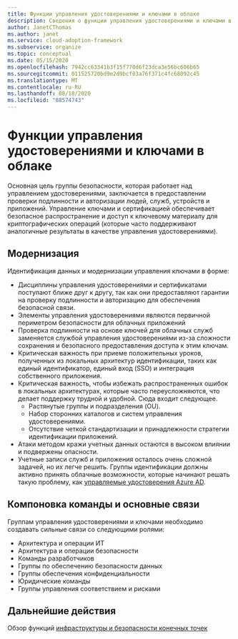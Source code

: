 ```yaml
---
title: Функции управления удостоверениями и ключами в облаке
description: Сведения о функции управления удостоверениями и ключами в облаке.
author: JanetCThomas
ms.author: janet
ms.service: cloud-adoption-framework
ms.subservice: organize
ms.topic: conceptual
ms.date: 05/15/2020
ms.openlocfilehash: 7942cc63341b3f15f770d6f23dca3e56bc606b65
ms.sourcegitcommit: 011525720bd9e2d9bcf03a76f371c4fc68092c45
ms.translationtype: MT
ms.contentlocale: ru-RU
ms.lasthandoff: 08/18/2020
ms.locfileid: "88574743"
---
```

# <a name="function-of-identity-and-key-management-in-the-cloud"></a>Функции управления удостоверениями и ключами в облаке

Основная цель группы безопасности, которая работает над управлением удостоверениями, заключается в предоставлении проверки подлинности и авторизации людей, служб, устройств и приложений. Управление ключами и сертификацией обеспечивает безопасное распространение и доступ к ключевому материалу для криптографических операций (которые часто поддерживают аналогичные результаты в качестве управления удостоверениями).

## <a name="modernization"></a>Модернизация

Идентификация данных и модернизации управления ключами в форме:

- Дисциплины управления удостоверениями и сертификатами поступают ближе друг к другу, так как они предоставляют гарантии на проверку подлинности и авторизацию для обеспечения безопасной связи.
- Элементы управления удостоверениями являются первичной периметром безопасности для облачных приложений
- Проверка подлинности на основе ключей для облачных служб заменяется службой управления удостоверениями из-за сложности сохранения и безопасного предоставления доступа к этим ключам.
- Критическая важность при приеме положительных уроков, полученных из локальных архитектур идентификации, таких как единый идентификатор, единый вход (SSO) и интеграция собственного приложения.
- Критическая важность, чтобы избежать распространенных ошибок в локальных архитектурах, которые часто переусложняются, что делает поддержку трудной и удобной. Сюда входит следующее.
  - Растянутые группы и подразделения (OU).
  - Набор сторонних каталогов и систем управления удостоверениями.
  - Отсутствие четкой стандартизации и принадлежности стратегии идентификации приложений.
- Атаки методом кражи учетных данных остаются в высоком влиянии и подвержены опасности.
- Учетные записи служб и приложения осталось очень сложной задачей, но их легче решить. Группы идентификации должны активно принять облачные возможности, которые начинают решать такую проблему, как [управляемые удостоверения Azure AD](/azure/active-directory/managed-identities-azure-resources/overview).

## <a name="team-composition-and-key-relationships"></a>Компоновка команды и основные связи

Группам управления удостоверениями и ключами необходимо создавать сильные связи со следующими ролями:

- Архитектура и операции ИТ
- Архитектура и операции безопасности
- Команды разработчиков
- Группы по обеспечению безопасности данных
- Группы обеспечения конфиденциальности
- Юридические команды
- Группы управления соответствием и рисками

## <a name="next-steps"></a>Дальнейшие действия

Обзор функций [инфраструктуры и безопасности конечных точек](./cloud-security-infrastructure-endpoint.md)
